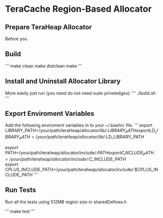# TeraCache Region-Based Allocator

## Prepare TeraHeap Allocator
Before you

## Build
'''
make clean
make distclean
make
'''

## Install and Uninstall Allocator Library
More easily just run (you need do not need sudo priveledges):
'''
./build.sh
'''

## Export Enviroment Variables
Add the following enviroment variables in to your ~/.bashrc file.
'''
export LIBRARY_PATH=/your/path/teraHeap/allocator/lib/:$LIBRARY_PATH                                                                                                 
export LD_LIBRARY_PATH=/your/path/teraHeap/allocator/lib/:$LD_LIBRARY_PATH                                                                                           

export PATH=/your/path/teraheap/allocator/include/:$PATH                                                                                                             
export C_INCLUDE_PATH=/your/path/teraheap/allocator/include/:$C_INCLUDE_PATH                                                                                         
export CPLUS_INCLUDE_PATH=/your/path/teraheap/allocator/include/:$CPLUS_INCLUDE_PATH
'''

## Run Tests
Run all the tests using 512MB region size in sharedDefines.h

'''
make test
'''
